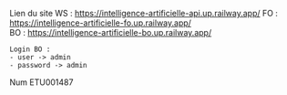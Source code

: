 Lien du site 
    WS : https://intelligence-artificielle-api.up.railway.app/ 
    FO : https://intelligence-artificielle-fo.up.railway.app/  
    BO : https://intelligence-artificielle-bo.up.railway.app/ 
    
    Login BO : 
    - user -> admin
    - password -> admin

Num ETU001487